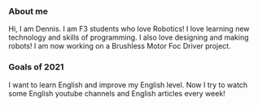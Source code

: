 ### About me
  Hi, I am Dennis. I am F3 students who love Robotics! I love learning new technology and skills of programming. I also love designing and making robots! I am now working on a Brushless Motor Foc Driver project.

### Goals of 2021
  I want to learn English and improve my English level. Now I try to watch some English youtube channels and English articles every week!
